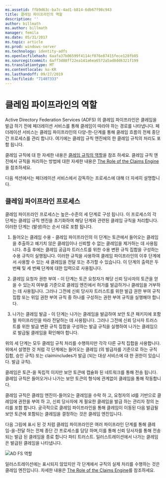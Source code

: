 ```yaml
---
ms.assetid: ffb9d63c-ba7c-4ad1-b814-6db67f98c943
title: 클레임 파이프라인의 역할
description: ''
author: billmath
ms.author: billmath
manager: femila
ms.date: 05/31/2017
ms.topic: article
ms.prod: windows-server
ms.technology: identity-adfs
ms.openlocfilehash: 6aafa37b06599f4114cf076e87415fece128fb05
ms.sourcegitcommit: 6aff3d88ff22ea141a6ea6572a5ad8dd6321f199
ms.translationtype: MT
ms.contentlocale: ko-KR
ms.lasthandoff: 09/27/2019
ms.locfileid: "71407333"
---
```

# <a name="the-role-of-the-claims-pipeline"></a>클레임 파이프라인의 역할
Active Directory Federation Services \(ADFS\) 의 클레임 파이프라인은 클레임을 발급 하기 전에 페더레이션 서비스를 통해 클레임이 따라야 하는 경로를 나타냅니다. 페더레이션 서비스는 클레임 파이프라인의 다양\-한\-단계를 통해 클레임 흐름의 전체 종단 간 프로세스를 관리 합니다. 여기에는 클레임 규칙 엔진에의 한 클레임 규칙의 처리도 포함 됩니다.  
  
클레임 규칙에 대 한 자세한 내용은 [클레임 규칙의 역할](The-Role-of-Claim-Rules.md)을 참조 하세요. 클레임 규칙 엔진에서 규칙을 처리하는 방법에 대한 자세한 내용은 [The Role of the Claims Engine](The-Role-of-the-Claims-Engine.md)을 참조하세요.  
  
다음 섹션에서는 페더레이션 서비스에서 감독하는 프로세스에 대해 더 자세히 설명합니다.  
  
## <a name="claims-pipeline-process"></a>클레임 파이프라인 프로세스  
클레임 파이프라인 프로세스는 높은\-수준의 세 단계로 구성 됩니다. 이 프로세스의 각 단계는 클레임 규칙 엔진을 초기화하여 해당 단계와 관련된 클레임 규칙을 처리합니다. 이러한 단계는 \(발생\)하는 순서 대로 포함 됩니다.  
  
1.  들어오는 클레임 수용 - 클레임 파이프라인의 이 단계는 토큰에서 들어오는 클레임을 추출하고 예기치 않은 클레임이나 신뢰할 수 없는 클레임을 제거하는 데 사용됩니다. 추출 후에는 클레임 공급자 트러스트를 위한 수용 변환 규칙 집합을 구성하는 수용 규칙이 실행됩니다. 이러한 규칙을 사용하여 클레임 파이프라인의 이후 단계에서 사용할 수 있는 새 클레임을 전달 또는 추가할 수 있습니다. 이 단계의 출력은 두 번째 및 세 번째 단계에 대한 입력으로 사용됩니다.  
  
2.  클레임 요청자 권한 부여 - 이 단계는 토큰 요청자가 해당 신뢰 당사자의 토큰을 얻을 수 있는지 여부를 기준으로 클레임 엔진에서 허가를 발급하거나 클레임을 거부하는 데 사용됩니다. 그러나 그전에 신뢰 당사자 트러스트를 위한 발급 권한 부여 규칙 집합 또는 위임 권한 부여 규칙 중 하나를 구성하는 권한 부여 규칙을 실행해야 합니다.  
  
3.  나가는 클레임 발급 - 이 단계는 나가는 클레임을 발급하여 보안 토큰 패키지에 포함될 파이프라인을 따라 전달하는 데 사용됩니다. 그러나 그전에 신뢰 당사자 트러스트를 위한 발급 변환 규칙 집합을 구성하는 발급 규칙을 실행하여 나가는 클레임으로 발급될 클레임을 확인해야 합니다.  
  
위의 세 단계는 모두 클레임 규칙 처리를 수행하지만 각각 다른 규칙 집합을 사용합니다. 위에서 설명한 것 처럼 각 단계에는 들어오는 클레임 \(의 발급자를 기준으로 하는 규칙 집합, 승인 규칙\) 또는 claimincludes가 발급 \(되는 대상 서비스에 대 한 권한이 있습니다. 발급 규칙\).  
  
클레임은 토큰\-을 독립적 이지만 보안 토큰에 캡슐화 된 네트워크를 통해 전송 됩니다. 클레임 규칙은 들어오거나 나가는 보안 토큰의 형식에 관계없이 클레임을 통해 작동합니다.  
  
클레임 규칙은 클레임 엔진이\-들어오는 클레임을 수락 하 고, 요청자의 id를 기반으로 클레임에 권한을 부여 하 고, 신뢰 당사자에 게 필요한 클레임을 발급 하는 관리자 정의 논리를 포함 합니다. 궁극적으로 클레임 파이프라인을 통해 클레임이 이동된 다음 발급될 보안 토큰에 포함되는 클레임을 결정하는 것은 클레임 엔진입니다.  
  
다음 그림에 표시 된 것 처럼 클레임 파이프라인은 여러 파이프라인 단계를 통해 클레임\-을\-전달 하는 전체 종단 간 프로세스를 담당 하며,이를 통해 신뢰 당사자를 통해 전송 되는 발급 된 클레임을 종료 합니다 파티 트러스트. 일러스트레이션에서 나가는 클레임은 발급된 클레임을 나타냅니다.  
  
![AD FS 역할](media/adfs2_pipeline.gif)  
  
일러스트레이션에는 표시되지 않았지만 각 단계에서 규칙의 실제 처리를 수행하는 것은 클레임 엔진입니다. 자세한 내용은 [The Role of the Claims Engine](The-Role-of-the-Claims-Engine.md)를 참조하세요.  
  


